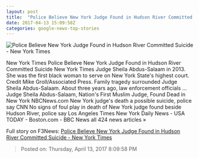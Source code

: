 ```yaml
---
layout: post
title:  "Police Believe New York Judge Found in Hudson River Committed Suicide - New York Times"
date: 2017-04-13 15:09:58Z
categories: google-news-top-stories
---
```


![Police Believe New York Judge Found in Hudson River Committed Suicide - New York Times](https://static01.nyt.com/images/2017/04/14/nyregion/14judge/14judge-facebookJumbo.jpg)

New York Times Police Believe New York Judge Found in Hudson River Committed Suicide New York Times Judge Sheila Abdus-Salaam in 2013. She was the first black woman to serve on New York State's highest court. Credit Mike Groll/Associated Press. Family tragedy surrounded Judge Sheila Abdus-Salaam. About three years ago, law enforcement officials ... Judge Sheila Abdus-Salaam, Nation's First Muslim Judge, Found Dead in New York NBCNews.com New York judge's death a possible suicide, police say CNN No signs of foul play in death of New York judge found beside Hudson River, police say Los Angeles Times New York Daily News - USA TODAY - Boston.com - BBC News all 424 news articles »


Full story on F3News: [Police Believe New York Judge Found in Hudson River Committed Suicide - New York Times](http://www.f3nws.com/n/dDEyMB)

> Posted on: Thursday, April 13, 2017 8:09:58 PM
